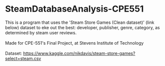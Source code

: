 # SteamDatabaseAnalysis-CPE551
This is a program that uses the 'Steam Store Games (Clean dataset)' (link below) dataset to eke out the best: developer, publisher, genre, category, as determined by steam user reviews.<br/><br/>
Made for CPE-551's Final Project, at Stevens Institute of Technology<br/><br/>
Dataset: https://www.kaggle.com/nikdavis/steam-store-games?select=steam.csv
